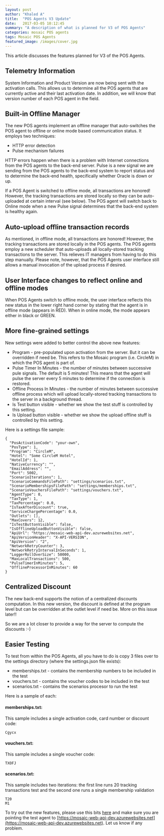 ```yaml
---
layout: post
author: "Khaled A"
title:  "POS Agents V3 Update"
date:   2017-03-05 10:12:45
summary: "A description of what is planned for V3 of POS Agents"
categories: mosaic POS agents
tags: Mosaic POS Agents
featured_image: /images/cover.jpg
---
```


This article discusses the features planned for V3 of the POS Agents.   

## Telemetry Information

System Information and Product Version are now being sent with the activation calls. This allows us to determine all the POS agents that are currently active and their last activation date. In addition, we will know that version number of each POS agent in the field.

## Built-in Offline Manager

The new POS agents implement an offline manager that auto-switches the POS agent to offline or online mode based communication status. It employs two techniques:

- HTTP error detection 
- Pulse mechanism failures 

HTTP errors happen when there is a problem with Internet connections from the POS agents to the back-end server. Pulse is a new signal we are sending from the POS agents to the back-end system to report status and to determine the back-end health, specifically whether Oracle is down or up.

If a POS Agent is switched to offline mode, all transactions are honored! However, the tracking transactions are stored locally so they can be auto-uploaded at certain interval (see below). The POS agent will switch back to Online mode when a new Pulse signal determines that the back-end system is healthy again.

## Auto-upload offline transaction records

As mentioned, in offline mode, all transactions are honored! However, the tracking transactions are stored locally in the POS agents. The POS agents employ a new scheduler that auto-uploads all locally-stored tracking transactions to the server. This relieves IT managers from having to do this step manually. Please note, however, that the POS Agents user interface still allows a manual invocation of the upload process if desired. 

## User Interface changes to reflect online and offline modes

When POS Agents switch to offline mode, the user interface reflects this new status in the lower right hand corner by stating that the agent is in offline mode (appears in RED). When in online mode, the mode appears either in black or GREEN.

## More fine-grained settings

New settings were added to better control the above new features:

- Program - pre-populated upon activation from the server. But it can be overridden if need be. This refers to the Mosaic program (i.e. CircleM) in which the POS agent is part of.
- Pulse Timer In Minutes - the number of minutes between successive pule signals. The default is 5 minutes! This means that the agent will pulse the server every 5 minutes to determine if the connection is restored. 
- Offline Process In Minutes - the number of minutes between successive offline process which will upload locally-stored tracking transactions to the server in a background thread. 
- Is Test button visible - whether we show the test stuff is controlled by this setting.
- Is Upload button visible - whether we show the upload offline stuff is controlled by this setting.

Here is a settings file sample:

```
{
  "PosActivationCode": "your-own",
  "PosType": 1,
  "Program": "CircleM",
  "Hotel": "Some CircleM Hotel",
  "HotelId": 1,
  "NativeCurrency": "",
  "EmailAddress": "",
  "Port": 5002,
  "ScenarioIterations": 1,
  "ScenarioCommandsFilePath": "settings/scenarios.txt",
  "ScenarioMembershipsFilePath": "settings/memberships.txt",
  "ScenarioVouchersFilePath": "settings/vouchers.txt",
  "AgentType": 0,
  "TaxType": 1,
  "TaxPercentage": 0.0,
  "IsTaxAfterDiscount": true,
  "ServiceChargePercentage": 0.0,
  "Outlets": [],
  "MaxCovers": 12,
  "IsTestButtonVisible": false,
  "IsOfflineUploadButtonVisible": false,
  "ApiUrl": "https://mosaic-web-api-dev.azurewebsites.net",
  "ApiVersionHeader": "X-API-VERSION",
  "ApiVersion": "2",
  "NetworkRetryCounter": 3,
  "NetworkRetryIntervalInSeconds": 1,
  "LoggerRollOverSize": 50000,
  "MaxLocalTransactions": 500,
  "PulseTimerInMinutes": 5,
  "OfflineProcessorInMinutes": 60
}
```
## Centralized Discount 

The new back-end supports the notion of a centralized discounts computation. In this new version, the discount is defined at the program level but can be overridden at the outlet level if need be. More on this issue later!!

So we are a lot closer to provide a way for the server to compute the discounts :-)

## Easier Testing

To test from within the POS Agents, all you have to do is copy 3 files over to the settings directory (where the settings.json file exists):

- memberships.txt - contains the membership numbers to be included in the test
- vouchers.txt - contains the voucher codes to be included in the test
- scenarios.txt - contains the scenarios procesor to run the test

Here is a sample of each:

#### memberships.txt:

This sample includes a single activation code, card number or discount code:

```
Cgycx
```

#### vouchers.txt:

This sample includes a single voucher code:

```
TXOFJ
```

#### scenarios.txt:

This sample includes two iterations: the first line runs 20 tracking transactions test and the second one runs a single membership validation

```
T20
M1
```

To try out the new features, please use this bits [here](https://www.dropbox.com/s/ojniryjr1n6giki/POSAgent.zip?dl=0) and make sure you are pointing the test agent to [https://mosaic-web-api-dev.azurewebsites.net](https://mosaic-web-api-dev.azurewebsites.net). Let us know if any problem.

